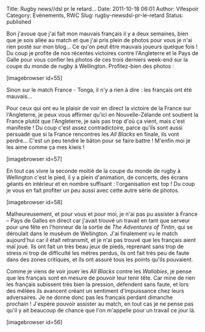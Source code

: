 Title: Rugby news//dsl pr le retard...
Date: 2011-10-18 06:01
Author: Vifespoir
Category: Evènements, RWC
Slug: rugby-newsdsl-pr-le-retard
Status: published

Bon j'avoue que j'ai fait mon mauvais français il y a deux semaines,
bien que je sois allée au match et que j'ai pris plein de photos pour
vous je n'ai rien posté sur mon blog... Ce qu'on peut être mauvais
joueurs quelque fois ! Du coup je profite de nos récentes victoires
contre l'Angleterre et le Pays de Galle pour vous confier les photos de
ces trois derniers week-end sur la coupe du monde de rugby à Wellington.
Profitez-bien des photos :

\[imagebrowser id=55\]

Sinon sur le match France - Tonga, il n'y a rien à dire : les français
ont été mauvais...

Pour ceux qui ont eu le plaisir de voir en direct la victoire de la
France sur l'Angleterre, je peux vous affirmer qu'ici en
Nouvelle-Zélande ont soutient la France plutôt que l'Angleterre, je sais
pas trop d'où ça vient, mais c'est manifeste ! Du coup c'est assez
contradictoire, parce qu'ils sont aussi persuadé que si la France
rencontres les *All Blacks* en finale, ils vont perdre... C'est un peu
tendre le bâton pour se faire battre ! M'enfin moi je les aime comme ça
mes kiwis !

\[imagebrowser id=57\]

En tout cas vivre la seconde moitié de la coupe du monde de rugby à
Wellington c'est le pied, il y a plein d'animation, de concerts, des
écrans géants en intérieur et en nombre suffisant : l'organisation est
top ! Du coup je vous en fait profiter un peu aussi avec cette autre
série de photos.

\[imagebrowser id=58\]

Malheureusement, et pour vous et pour moi, je n'ai pas pu assister à
France – Pays de Galles en direct car j'avait trouvé un travail en tant
que serveur pour une fête en l'honneur de la sortie de *The Adventures
of Tintin*, qui se déroulait dans le muséum de Wellington. J'ai
finalement vu le match aujourd'hui car il était retransmit, et je n'ai
pas trouvé que les français aient mal joué. Ils ont fait un très beau
jeux de pieds, reprenant sans trop de stress ni trop de difficulté les
mètres perdus, ils ont fait très peu de faute dans des zones critiques,
et ils ont assuré tous les points qu'ils pouvaient.

Comme je viens de voir jouer les *All Blacks* contre les *Wallabies*, je
pense que les français sont en mesure de pouvoir leur tenir tête. Car
mine de rien les français subissent très bien la pression, défendent
sans faute, et lors des mêlées ils avancent créant un sentiment
d'impuissance chez leurs adversaires. Je ne donne donc pas les français
perdant dimanche prochain ! J'espère pouvoir assister au match, en tout
cas je ne pense pas qu'il y ait beaucoup de chance que l'on m'appelle
pour un travail ce jour là.

<span> \[imagebrowser id=56\] </span>
